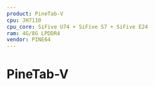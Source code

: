 ```yaml
---
product: PineTab-V
cpu: JH7110
cpu_core: SiFive U74 + SiFive S7 + SiFive E24
ram: 4G/8G LPDDR4
vendor: PINE64
---
```


# PineTab-V

